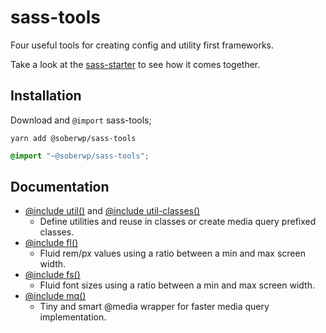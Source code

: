 # sass-tools

Four useful tools for creating config and utility first frameworks. 

Take a look at the [sass-starter](https://github.com/soberwp/sass-starter) to see how it comes together.

## Installation

Download and `@import` sass-tools;

```shell
yarn add @soberwp/sass-tools
```

```scss
@import "~@soberwp/sass-tools";
```

## Documentation

* [@include util()](https://github.com/soberwp/sass-tools/blob/master/.github/util.md) and [@include util-classes()](https://github.com/soberwp/sass-tools/blob/master/.github/util.md)
  * Define utilities and reuse in classes or create media query prefixed classes.
* [@include fl()](https://github.com/soberwp/sass-tools/blob/master/.github/fl.md)
  * Fluid rem/px values using a ratio between a min and max screen width.
* [@include fs()](https://github.com/soberwp/sass-tools/blob/master/.github/fs.md)
  * Fluid font sizes using a ratio between a min and max screen width.
* [@include mq()](https://github.com/soberwp/sass-tools/blob/master/.github/mq.md)
  * Tiny and smart @media wrapper for faster media query implementation.
